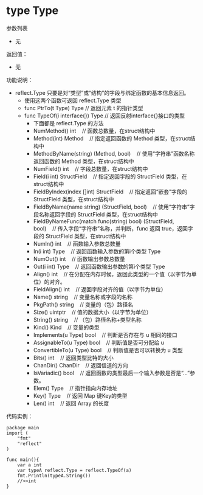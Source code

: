 # type Type

参数列表

- 无

返回值：

- 无

功能说明：

- reflect.Type 只要是对“类型”或“结构”的字段与绑定函数的基本信息返回。
	- 使用这两个函数可返回 reflect.Type 类型
	- func PtrTo(t Type) Type // 返回元素 t 的指针类型
	- func TypeOf(i interface{}) Type // 返回反射interface{}接口的类型
		- 下面都是 reflect.Type 的方法
		- NumMethod() int&nbsp;&nbsp;&nbsp;&nbsp;// 函数总数量，在struct结构中
		- Method(int) Method&nbsp;&nbsp;&nbsp;&nbsp;// 指定返回函数的 Method 类型，在struct结构中
		- MethodByName(string) (Method, bool)&nbsp;&nbsp;&nbsp;&nbsp;// 使用“字符串”函数名称返回函数的 Method 类型，在struct结构中
		- NumField() int&nbsp;&nbsp;&nbsp;&nbsp;// 字段总数量，在struct结构中
		- Field(i int) StructField&nbsp;&nbsp;&nbsp;&nbsp;// 指定返回字段的 StructField 类型，在struct结构中
		- FieldByIndex(index []int) StructField&nbsp;&nbsp;&nbsp;&nbsp;// 指定返回“嵌套”字段的 StructField 类型，在struct结构中
		- FieldByName(name string) (StructField, bool)&nbsp;&nbsp;&nbsp;&nbsp;// 使用“字符串”字段名称返回字段的 StructField 类型，在struct结构中
		- FieldByNameFunc(match func(string) bool) (StructField, bool)&nbsp;&nbsp;&nbsp;&nbsp;// 传入字段“字符串”名称，并判断，func 返回 true，返回字段的 StructField 类型，在struct结构中
		- NumIn() int&nbsp;&nbsp;&nbsp;&nbsp;// 函数输入参数总数量
		- In(i int) Type&nbsp;&nbsp;&nbsp;&nbsp;// 返回函数输入参数的第i个类型 Type
		- NumOut() int&nbsp;&nbsp;&nbsp;&nbsp;// 函数输出参数总数量
		- Out(i int) Type&nbsp;&nbsp;&nbsp;&nbsp;// 返回函数输出参数的第i个类型 Type
		- Align() int&nbsp;&nbsp;&nbsp;&nbsp;// 在分配在内存时候，返回此类型的一个值（以字节为单位）的对齐。
		- FieldAlign() int&nbsp;&nbsp;&nbsp;&nbsp;// 返回字段对齐的值（以字节为单位）
		- Name() string&nbsp;&nbsp;&nbsp;&nbsp;// 变量名称或字段的名称
		- PkgPath() string&nbsp;&nbsp;&nbsp;&nbsp;// 变量的（包）路径名
		- Size() uintptr&nbsp;&nbsp;&nbsp;&nbsp;// 值的数据大小（以字节为单位）
		- String() string&nbsp;&nbsp;&nbsp;&nbsp;// （包）路径名称+类型名称
		- Kind() Kind&nbsp;&nbsp;&nbsp;&nbsp;// 变量的类型
		- Implements(u Type) bool&nbsp;&nbsp;&nbsp;&nbsp;// 判断是否存在与 u 相同的接口
		- AssignableTo(u Type) bool&nbsp;&nbsp;&nbsp;&nbsp;// 判断值是否可分配给 u
		- ConvertibleTo(u Type) bool&nbsp;&nbsp;&nbsp;&nbsp;// 判断值是否可以转换为 u 类型
		- Bits() int&nbsp;&nbsp;&nbsp;&nbsp;// 返回类型比特的大小
		- ChanDir() ChanDir&nbsp;&nbsp;&nbsp;&nbsp;// 返回信道的方向
		- IsVariadic() bool&nbsp;&nbsp;&nbsp;&nbsp;// 返回函数的类型最后一个输入参数是否是“...”参数。
		- Elem() Type&nbsp;&nbsp;&nbsp;&nbsp;// 指针指向内存地址
		- Key() Type&nbsp;&nbsp;&nbsp;&nbsp;// 返回 Map 键Key的类型
		- Len() int&nbsp;&nbsp;&nbsp;&nbsp;// 返回 Array 的长度

代码实例：
	
	package main
	import (
	    "fmt"
	    "reflect"
	)
	
	func main(){
		var a int
		var typeA reflect.Type = reflect.TypeOf(a)
		fmt.Println(typeA.String())
		//>>int
	}
